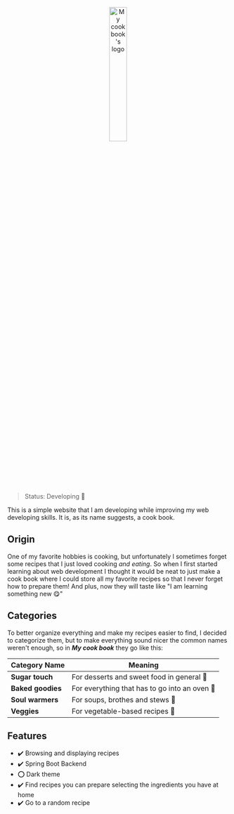 <p id="logo" align="center">
  <img width="28%" src="https://user-images.githubusercontent.com/62446763/139562453-940ba085-afb0-4d65-945f-61286d2100fa.png" alt="My cook book's logo" />
</p>

>Status: Developing 🧗

This is a simple website that I am developing while improving my web developing skills. It is, as its name suggests, a cook book.

## Origin
One of my favorite hobbies is cooking, but unfortunately I sometimes forget some recipes that I just loved cooking *and eating*. So when I first started learning about web development I thought it would be neat to just make a cook book where I could store all my favorite recipes so that I never forget how to prepare them! And plus, now they will taste like "I am learning something new 😋"

## Categories
To better organize everything and make my recipes easier to find, I decided to categorize them, but to make everything sound nicer the common names weren't enough, so in ***My cook book*** they go like this:

**Category Name**|**Meaning**
-----------------|-----------
**Sugar touch**|For desserts and sweet food in general 🍫
**Baked goodies**|For everything that has to go into an oven 🥐
**Soul warmers**|For soups, brothes and stews 🥣
**Veggies**|For vegetable-based recipes 🥙

## Features
* ✔️ Browsing and displaying recipes
* ✔️ Spring Boot Backend
* ⭕ Dark theme
* ✔️ Find recipes you can prepare selecting the ingredients you have at home
* ✔️ Go to a random recipe



